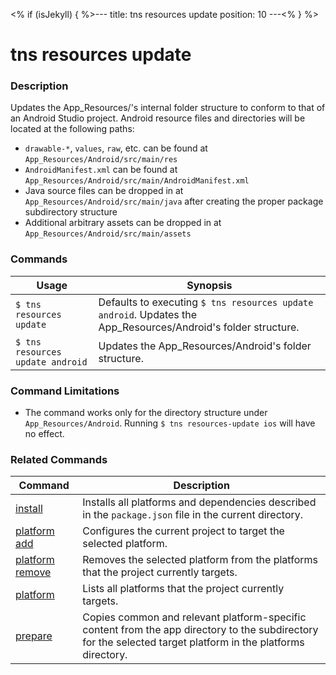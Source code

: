 <% if (isJekyll) { %>---
title: tns resources update
position: 10
---<% } %>

# tns resources update

### Description

Updates the App_Resources/<platform>'s internal folder structure to conform to that of an Android Studio project. Android resource files and directories will be located at the following paths:
- `drawable-*`, `values`, `raw`, etc. can be found at  `App_Resources/Android/src/main/res`
- `AndroidManifest.xml` can be found at `App_Resources/Android/src/main/AndroidManifest.xml`
- Java source files can be dropped in at `App_Resources/Android/src/main/java` after creating the proper package subdirectory structure
- Additional arbitrary assets can be dropped in at `App_Resources/Android/src/main/assets`

### Commands

Usage | Synopsis
------|-------
`$ tns resources update` | Defaults to executing `$ tns resources update android`. Updates the App_Resources/Android's folder structure.
`$ tns resources update android` | Updates the App_Resources/Android's folder structure.

### Command Limitations

* The command works only for the directory structure under `App_Resources/Android`. Running `$ tns resources-update ios` will have no effect.

### Related Commands

Command | Description
----------|----------
[install](install.html) | Installs all platforms and dependencies described in the `package.json` file in the current directory.
[platform add](platform-add.html) | Configures the current project to target the selected platform.
[platform remove](platform-remove.html) | Removes the selected platform from the platforms that the project currently targets.
[platform](platform.html) | Lists all platforms that the project currently targets.
[prepare](prepare.html) | Copies common and relevant platform-specific content from the app directory to the subdirectory for the selected target platform in the platforms directory.